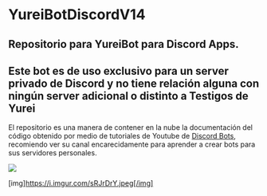 # YureiBotDiscordV14
Repositorio para YureiBot para Discord Apps.
----------------------------

## Este bot es de uso exclusivo para un server privado de Discord y no tiene relación alguna con ningún server adicional o distinto a **Testigos de Yurei**
El repositorio es una manera de contener en la nube la documentación del código obtenido por medio de tutoriales de Youtube de [Discord Bots](https://www.youtube.com/@DiscordBots), recomiendo ver su canal encarecidamente para aprender a crear bots para sus servidores personales.

<img src="https://imgur.com/sRJrDrY" />

[img]https://i.imgur.com/sRJrDrY.jpeg[/img]

